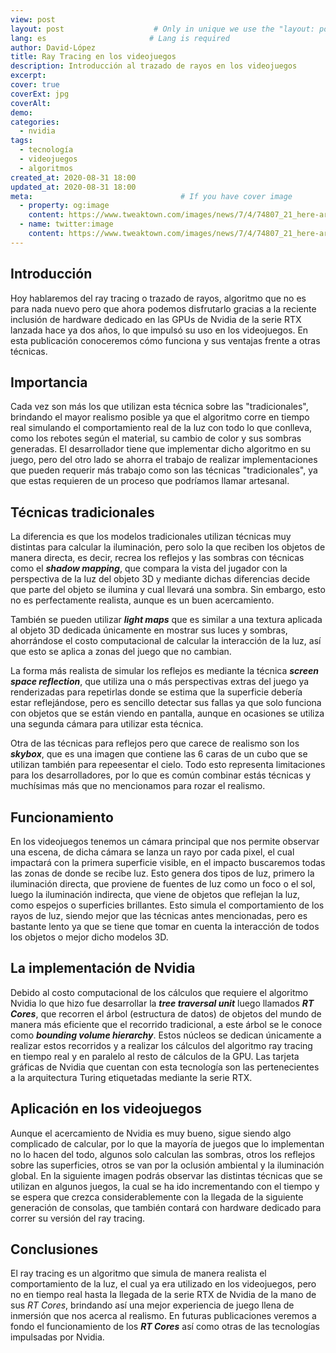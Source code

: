 ```yaml
---
view: post
layout: post                    # Only in unique we use the "layout: post"
lang: es                       # Lang is required
author: David-López
title: Ray Tracing en los videojuegos
description: Introducción al trazado de rayos en los videojuegos
excerpt:
cover: true
coverExt: jpg
coverAlt: 
demo:
categories:
  - nvidia
tags: 
  - tecnología
  - videojuegos
  - algoritmos
created_at: 2020-08-31 18:00
updated_at: 2020-08-31 18:00
meta:                                 # If you have cover image
  - property: og:image
    content: https://www.tweaktown.com/images/news/7/4/74807_21_here-are-some-leaked-specs-on-the-nvidia-geforce-rtx-3090_full.png         # For locale /es/, add  "/images/es/posts/"
  - name: twitter:image
    content: https://www.tweaktown.com/images/news/7/4/74807_21_here-are-some-leaked-specs-on-the-nvidia-geforce-rtx-3090_full.png
---
```


## Introducción

Hoy hablaremos del ray tracing o trazado de rayos, algoritmo que no es para nada nuevo pero que ahora podemos disfrutarlo gracias a la reciente inclusión de hardware dedicado en las GPUs de Nvidia de la serie RTX lanzada hace ya dos años, lo que impulsó su uso en los videojuegos. En esta publicación conoceremos cómo funciona y sus ventajas frente a otras técnicas.

## Importancia

Cada vez son más los que utilizan esta técnica sobre las "tradicionales", brindando el mayor realismo posible ya que el algoritmo corre en tiempo real simulando el comportamiento real de la luz con todo lo que conlleva, como los rebotes según el material, su cambio de color y sus sombras generadas. El desarrollador tiene que implementar dicho algoritmo en su juego, pero del otro lado se ahorra el trabajo de realizar implementaciones que pueden requerir más trabajo como son las técnicas "tradicionales", ya que estas requieren de un proceso que podríamos llamar artesanal.

<lazy-load tag="img" :data="{ src: 'https://www.pchardwarepro.com/wp-content/uploads/2019/03/ray_tracing.jpg', alt: 'Comparación de técnica tradicional vs Ray Tracing' }" />

## Técnicas tradicionales

La diferencia es que los modelos tradicionales utilizan técnicas muy distintas para calcular la iluminación, pero solo la que reciben los objetos de manera directa, es decir, recrea los reflejos y las sombras con técnicas como el __*shadow mapping*__, que compara la vista del jugador con la perspectiva de la luz del objeto 3D y mediante dichas diferencias decide que parte del objeto se ilumina y cual llevará una sombra. Sin embargo, esto no es perfectamente realista, aunque es un buen acercamiento.

<lazy-load tag="img" :data="{ src: 'https://encrypted-tbn0.gstatic.com/images?q=tbn%3AANd9GcS_ksO713aoRIX0Y5h3ys1c9OcZ2C2xt18PPxOpcv-RJQ&usqp=CAU&ec=45695923', alt: 'Demostración del shadow mapping' }" />

También se pueden utilizar __*light maps*__ que es similar a una textura aplicada al objeto 3D dedicada únicamente en mostrar sus luces y sombras, ahorrándose el costo computacional de calcular la interacción de la luz, así que esto se aplica a zonas del juego que no cambian.

La forma más realista de simular los reflejos es mediante la técnica __*screen space reflection*__, que utiliza una o más perspectivas extras del juego ya renderizadas para repetirlas donde se estima que la superficie debería estar reflejándose, pero es sencillo detectar sus fallas ya que solo funciona con objetos que se están viendo en pantalla, aunque en ocasiones se utiliza una segunda cámara para utilizar esta técnica.

<lazy-load tag="img" :data="{ src: 'https://docs.godotengine.org/ko/stable/_images/environment_ssr.png', alt: 'Demostración del funcionamiento de la técnica screen space reflection' }" />


Otra de las técnicas para reflejos pero que carece de realismo son los __*skybox*__, que es una imagen que contiene las 6 caras de un cubo que se utilizan también para repeesentar el cielo.
Todo esto representa limitaciones para los desarrolladores, por lo que es común combinar estás técnicas y muchísimas más que no mencionamos para rozar el realismo.

<lazy-load tag="img" :data="{ src: 'https://opengameart.org/sites/default/files/Daylight%20Box%20UV.png', alt: 'Ejemplo de skybox' }" />

 
## Funcionamiento

En los videojuegos tenemos un cámara principal que nos permite observar una escena, de dicha cámara se lanza un rayo por cada pixel, el cual impactará con la primera superficie visible, en el impacto buscaremos todas las zonas de donde se recibe luz. Esto genera dos tipos de luz, primero la iluminación directa, que proviene de fuentes de luz como un foco o el sol, luego la iluminación indirecta, que viene de objetos que reflejan la luz, como espejos o superficies brillantes. Esto simula el comportamiento de los rayos de luz, siendo mejor que las técnicas antes mencionadas, pero es bastante lento ya que se tiene que tomar en cuenta la interacción de todos los objetos o mejor dicho modelos 3D.

<lazy-load tag="img" :data="{ src: 'https://sites.google.com/site/btxprojectcomputergraphics/_/rsrc/1432229102868/ray-tracing/Ray_trace_diagram.png?height=279&width=400', alt: 'Demostración del funcionamiento del ray tracing' }" />

## La implementación de Nvidia

Debido al costo computacional de los cálculos que requiere el algoritmo Nvidia lo que hizo fue desarrollar la __*tree traversal unit*__ luego llamados __*RT Cores*__, que recorren el árbol (estructura de datos) de objetos del mundo de manera más eficiente que el recorrido tradicional, a este árbol se le conoce como __*bounding volume hierarchy*__. Estos núcleos se dedican únicamente a realizar estos recorridos y a realizar los cálculos del algoritmo ray tracing en tiempo real y en paralelo al resto de cálculos de la GPU.
Las tarjeta gráficas de Nvidia que cuentan con esta tecnología son las pertenecientes a la arquitectura Turing etiquetadas mediante la serie RTX.

<lazy-load tag="img" :data="{ src: 'https://i.imgur.com/kf6noSM.jpg', alt: 'Arquitectura Turing' }" />

## Aplicación en los videojuegos

Aunque el acercamiento de Nvidia es muy bueno, sigue siendo algo complicado de calcular, por lo que la mayoría de juegos que lo implementan no lo hacen del todo, algunos solo calculan las sombras, otros los reflejos sobre las superficies, otros se van por la oclusión ambiental y la iluminación global.
En la siguiente imagen podrás observar las distintas técnicas que se utilizan en algunos juegos, la cual se ha ido incrementando con el tiempo y se espera que crezca considerablemente con la llegada de la siguiente generación de consolas, que también contará con hardware dedicado para correr su versión del ray tracing.

<lazy-load tag="img" :data="{ src: 'https://cdn.wccftech.com/wp-content/uploads/2019/04/NVIDIA-GeForce-RTX-Update-GeForce-GTX-RTX-Driver_1-1.png', alt: 'Técnicas de ray tracing' }" />

## Conclusiones

El ray tracing es un algoritmo que simula de manera realista el comportamiento de la luz, el cual ya era utilizado en los videojuegos, pero no en tiempo real hasta la llegada de la serie RTX de Nvidia de la mano de sus *RT Cores*, brindando así una mejor experiencia de juego llena de inmersión que nos acerca al realismo.
En futuras publicaciones veremos a fondo el funcionamiento de los __*RT Cores*__ así como otras de las tecnologías impulsadas por Nvidia.
